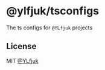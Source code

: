# @ylfjuk/tsconfigs

The ts configs for `@YLfjuk` projects

## License

MIT [@YLfjuk](https://github.com/YLfjuk)
